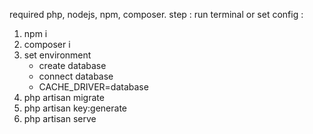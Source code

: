 required php, nodejs, npm, composer.
step : run terminal or set config :
1. npm i
2. composer i
3. set environment
    - create database
    - connect database
    - CACHE_DRIVER=database
4. php artisan migrate
5. php artisan key:generate
6. php artisan serve
